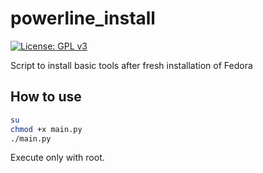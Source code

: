 # powerline_install
[![License: GPL v3](https://img.shields.io/badge/License-GPL%20v3-blue.svg)](https://www.gnu.org/licenses/gpl-3.0)


Script to install basic tools after fresh installation of Fedora

## How to use

```sh
su
chmod +x main.py
./main.py
```
Execute only with root.
